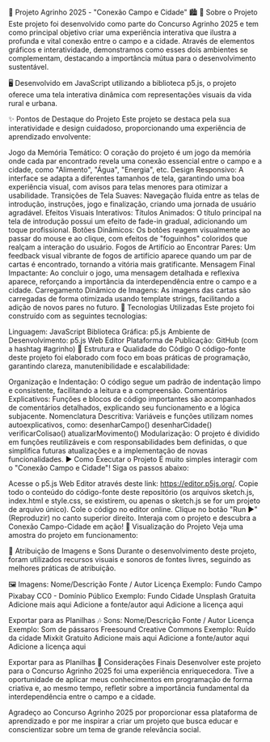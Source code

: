 🌾 Projeto Agrinho 2025 - "Conexão Campo e Cidade" 🏙️
🎯 Sobre o Projeto
Este projeto foi desenvolvido como parte do Concurso Agrinho 2025 e tem como principal objetivo criar uma experiência interativa que ilustra a profunda e vital conexão entre o campo e a cidade. Através de elementos gráficos e interatividade, demonstramos como esses dois ambientes se complementam, destacando a importância mútua para o desenvolvimento sustentável.

🖥️ Desenvolvido em JavaScript utilizando a biblioteca p5.js, o projeto oferece uma tela interativa dinâmica com representações visuais da vida rural e urbana.

✨ Pontos de Destaque do Projeto
Este projeto se destaca pela sua interatividade e design cuidadoso, proporcionando uma experiência de aprendizado envolvente:

Jogo da Memória Temático: O coração do projeto é um jogo da memória onde cada par encontrado revela uma conexão essencial entre o campo e a cidade, como "Alimento", "Água", "Energia", etc.
Design Responsivo: A interface se adapta a diferentes tamanhos de tela, garantindo uma boa experiência visual, com avisos para telas menores para otimizar a usabilidade.
Transições de Tela Suaves: Navegação fluida entre as telas de introdução, instruções, jogo e finalização, criando uma jornada de usuário agradável.
Efeitos Visuais Interativos:
Títulos Animados: O título principal na tela de introdução possui um efeito de fade-in gradual, adicionando um toque profissional.
Botões Dinâmicos: Os botões reagem visualmente ao passar do mouse e ao clique, com efeitos de "foguinhos" coloridos que realçam a interação do usuário.
Fogos de Artifício ao Encontrar Pares: Um feedback visual vibrante de fogos de artifício aparece quando um par de cartas é encontrado, tornando a vitória mais gratificante.
Mensagem Final Impactante: Ao concluir o jogo, uma mensagem detalhada e reflexiva aparece, reforçando a importância da interdependência entre o campo e a cidade.
Carregamento Dinâmico de Imagens: As imagens das cartas são carregadas de forma otimizada usando template strings, facilitando a adição de novos pares no futuro.
🚀 Tecnologias Utilizadas
Este projeto foi construído com as seguintes tecnologias:

Linguagem: JavaScript
Biblioteca Gráfica: p5.js
Ambiente de Desenvolvimento: p5.js Web Editor
Plataforma de Publicação: GitHub (com a hashtag #agrinho)
🧱 Estrutura e Qualidade do Código
O código-fonte deste projeto foi elaborado com foco em boas práticas de programação, garantindo clareza, manutenibilidade e escalabilidade:

Organização e Indentação: O código segue um padrão de indentação limpo e consistente, facilitando a leitura e a compreensão.
Comentários Explicativos: Funções e blocos de código importantes são acompanhados de comentários detalhados, explicando seu funcionamento e a lógica subjacente.
Nomenclatura Descritiva: Variáveis e funções utilizam nomes autoexplicativos, como:
desenharCampo()
desenharCidade()
verificarColisao()
atualizarMovimento()
Modularização: O projeto é dividido em funções reutilizáveis e com responsabilidades bem definidas, o que simplifica futuras atualizações e a implementação de novas funcionalidades.
▶️ Como Executar o Projeto
É muito simples interagir com o "Conexão Campo e Cidade"! Siga os passos abaixo:

Acesse o p5.js Web Editor através deste link: https://editor.p5js.org/.
Copie todo o conteúdo do código-fonte deste repositório (os arquivos sketch.js, index.html e style.css, se existirem, ou apenas o sketch.js se for um projeto de arquivo único).
Cole o código no editor online.
Clique no botão "Run ▶️" (Reproduzir) no canto superior direito.
Interaja com o projeto e descubra a Conexão Campo-Cidade em ação!
📸 Visualização do Projeto
Veja uma amostra do projeto em funcionamento:

🎵 Atribuição de Imagens e Sons
Durante o desenvolvimento deste projeto, foram utilizados recursos visuais e sonoros de fontes livres, seguindo as melhores práticas de atribuição.

🖼️ Imagens:
Nome/Descrição	Fonte / Autor	Licença
Exemplo: Fundo Campo	Pixabay	CC0 - Domínio Público
Exemplo: Fundo Cidade	Unsplash	Gratuita
Adicione mais aqui	Adicione a fonte/autor aqui	Adicione a licença aqui

Exportar para as Planilhas
🎶 Sons:
Nome/Descrição	Fonte / Autor	Licença
Exemplo: Som de pássaros	Freesound	Creative Commons
Exemplo: Ruído da cidade	Mixkit	Gratuito
Adicione mais aqui	Adicione a fonte/autor aqui	Adicione a licença aqui

Exportar para as Planilhas
📣 Considerações Finais
Desenvolver este projeto para o Concurso Agrinho 2025 foi uma experiência enriquecedora. Tive a oportunidade de aplicar meus conhecimentos em programação de forma criativa e, ao mesmo tempo, refletir sobre a importância fundamental da interdependência entre o campo e a cidade.

Agradeço ao Concurso Agrinho 2025 por proporcionar essa plataforma de aprendizado e por me inspirar a criar um projeto que busca educar e conscientizar sobre um tema de grande relevância social.

